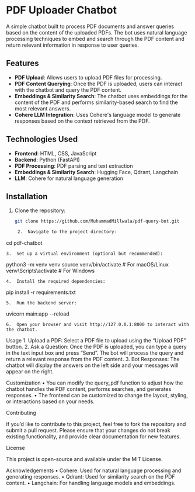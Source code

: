 # PDF Uploader Chatbot

A simple chatbot built to process PDF documents and answer queries based on the content of the uploaded PDFs. The bot uses natural language processing techniques to embed and search through the PDF content and return relevant information in response to user queries.

## Features

- **PDF Upload**: Allows users to upload PDF files for processing.
- **PDF Content Querying**: Once the PDF is uploaded, users can interact with the chatbot and query the PDF content.
- **Embeddings & Similarity Search**: The chatbot uses embeddings for the content of the PDF and performs similarity-based search to find the most relevant answers.
- **Cohere LLM Integration**: Uses Cohere's language model to generate responses based on the context retrieved from the PDF.

## Technologies Used

- **Frontend**: HTML, CSS, JavaScript
- **Backend**: Python (FastAPI)
- **PDF Processing**: PDF parsing and text extraction
- **Embeddings & Similarity Search**: Hugging Face, Qdrant, Langchain
- **LLM**: Cohere for natural language generation

## Installation

1. Clone the repository:

   ```bash
   git clone https://github.com/MuhammadMillwala/pdf-query-bot.git

	2.	Navigate to the project directory:

cd pdf-chatbot


	3.	Set up a virtual environment (optional but recommended):

python3 -m venv venv
source venv/bin/activate  # For macOS/Linux
venv\Scripts\activate     # For Windows


	4.	Install the required dependencies:

pip install -r requirements.txt


	5.	Run the backend server:

uvicorn main:app --reload


	6.	Open your browser and visit http://127.0.0.1:8000 to interact with the chatbot.

Usage
	1.	Upload a PDF: Select a PDF file to upload using the “Upload PDF” button.
	2.	Ask a Question: Once the PDF is uploaded, you can type a query in the text input box and press “Send”. The bot will process the query and return a relevant response from the PDF content.
	3.	Bot Responses: The chatbot will display the answers on the left side and your messages will appear on the right.


Customization
	•	You can modify the query_pdf function to adjust how the chatbot handles the PDF content, performs searches, and generates responses.
	•	The frontend can be customized to change the layout, styling, or interactions based on your needs.

Contributing

If you’d like to contribute to this project, feel free to fork the repository and submit a pull request. Please ensure that your changes do not break existing functionality, and provide clear documentation for new features.

License

This project is open-source and available under the MIT License.

Acknowledgements
	•	Cohere: Used for natural language processing and generating responses.
	•	Qdrant: Used for similarity search on the PDF content.
	•	Langchain: For handling language models and embeddings.
